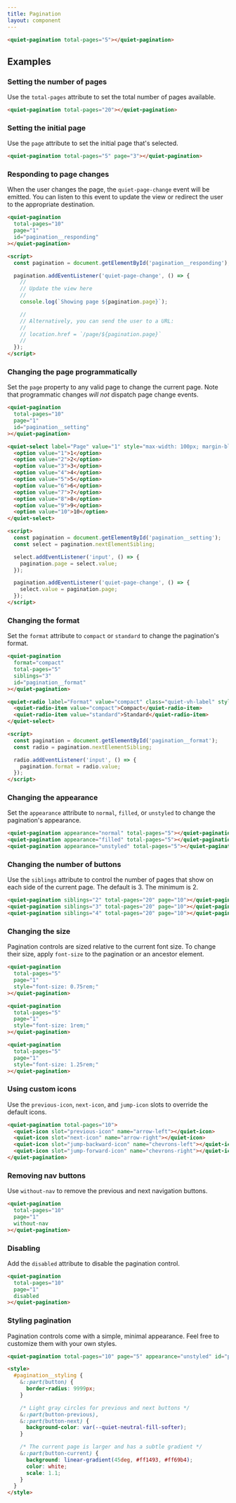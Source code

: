 ```yaml
---
title: Pagination
layout: component
---
```


```html {.example}
<quiet-pagination total-pages="5"></quiet-pagination>
```

## Examples

### Setting the number of pages

Use the `total-pages` attribute to set the total number of pages available.

```html {.example}
<quiet-pagination total-pages="20"></quiet-pagination>
```

### Setting the initial page

Use the `page` attribute to set the initial page that's selected.

```html {.example}
<quiet-pagination total-pages="5" page="3"></quiet-pagination>
```

### Responding to page changes

When the user changes the page, the `quiet-page-change` event will be emitted. You can listen to this event to update the view or redirect the user to the appropriate destination.

```html {.example}
<quiet-pagination 
  total-pages="10" 
  page="1" 
  id="pagination__responding"
></quiet-pagination>

<script>
  const pagination = document.getElementById('pagination__responding');

  pagination.addEventListener('quiet-page-change', () => {
    //
    // Update the view here
    //
    console.log(`Showing page ${pagination.page}`);

    //
    // Alternatively, you can send the user to a URL:
    //
    // location.href = `/page/${pagination.page}`
    //
  });
</script>
```

### Changing the page programmatically

Set the `page` property to any valid page to change the current page. Note that programmatic changes _will not_ dispatch page change events.

```html {.example}
<quiet-pagination 
  total-pages="10" 
  page="1"
  id="pagination__setting"
></quiet-pagination>

<quiet-select label="Page" value="1" style="max-width: 100px; margin-block-start: 1.5rem;">
  <option value="1">1</option>
  <option value="2">2</option>
  <option value="3">3</option>
  <option value="4">4</option>
  <option value="5">5</option>
  <option value="6">6</option>
  <option value="7">7</option>
  <option value="8">8</option>
  <option value="9">9</option>
  <option value="10">10</option>
</quiet-select>

<script>
  const pagination = document.getElementById('pagination__setting');
  const select = pagination.nextElementSibling;

  select.addEventListener('input', () => {
    pagination.page = select.value;
  });

  pagination.addEventListener('quiet-page-change', () => {
    select.value = pagination.page;
  });
</script>
```

### Changing the format

Set the `format` attribute to `compact` or `standard` to change the pagination's format.

```html {.example}
<quiet-pagination 
  format="compact"
  total-pages="5"
  siblings="3"
  id="pagination__format"
></quiet-pagination>

<quiet-radio label="Format" value="compact" class="quiet-vh-label" style="margin-block-start: 1.5rem;">
  <quiet-radio-item value="compact">Compact</quiet-radio-item>
  <quiet-radio-item value="standard">Standard</quiet-radio-item>
</quiet-select>

<script>
  const pagination = document.getElementById('pagination__format');
  const radio = pagination.nextElementSibling;

  radio.addEventListener('input', () => {
    pagination.format = radio.value;
  });  
</script>
```

### Changing the appearance

Set the `appearance` attribute to `normal`, `filled`, or `unstyled` to change the pagination's appearance.

```html {.example .flex-col}
<quiet-pagination appearance="normal" total-pages="5"></quiet-pagination>
<quiet-pagination appearance="filled" total-pages="5"></quiet-pagination>
<quiet-pagination appearance="unstyled" total-pages="5"></quiet-pagination>
```

### Changing the number of buttons

Use the `siblings` attribute to control the number of pages that show on each side of the current page. The default is 3. The minimum is 2.

```html {.example .flex-col}
<quiet-pagination siblings="2" total-pages="20" page="10"></quiet-pagination>
<quiet-pagination siblings="3" total-pages="20" page="10"></quiet-pagination>
<quiet-pagination siblings="4" total-pages="20" page="10"></quiet-pagination>
```

### Changing the size

Pagination controls are sized relative to the current font size. To change their size, apply `font-size` to the pagination or an ancestor element.

```html {.example .flex-col}
<quiet-pagination 
  total-pages="5"
  page="1"
  style="font-size: 0.75rem;"
></quiet-pagination>

<quiet-pagination 
  total-pages="5"
  page="1"
  style="font-size: 1rem;"
></quiet-pagination>

<quiet-pagination 
  total-pages="5"
  page="1"
  style="font-size: 1.25rem;"
></quiet-pagination>
```

### Using custom icons

Use the `previous-icon`, `next-icon`, and `jump-icon` slots to override the default icons.

```html {.example}
<quiet-pagination total-pages="10">
  <quiet-icon slot="previous-icon" name="arrow-left"></quiet-icon>
  <quiet-icon slot="next-icon" name="arrow-right"></quiet-icon>
  <quiet-icon slot="jump-backward-icon" name="chevrons-left"></quiet-icon>
  <quiet-icon slot="jump-forward-icon" name="chevrons-right"></quiet-icon>
</quiet-pagination>
```

### Removing nav buttons

Use `without-nav` to remove the previous and next navigation buttons.

```html {.example}
<quiet-pagination 
  total-pages="10"
  page="1"
  without-nav
></quiet-pagination>
```

### Disabling

Add the `disabled` attribute to disable the pagination control.

```html {.example}
<quiet-pagination 
  total-pages="10"
  page="1"
  disabled
></quiet-pagination>
```

### Styling pagination

Pagination controls come with a simple, minimal appearance. Feel free to customize them with your own styles.

```html {.example .flex-col}
<quiet-pagination total-pages="10" page="5" appearance="unstyled" id="pagination__styling"></quiet-pagination>

<style>
  #pagination__styling {
    &::part(button) {
      border-radius: 9999px;
    }

    /* Light gray circles for previous and next buttons */
    &::part(button-previous),
    &::part(button-next) {
      background-color: var(--quiet-neutral-fill-softer);
    }

    /* The current page is larger and has a subtle gradient */
    &::part(button-current) {
      background: linear-gradient(45deg, #ff1493, #ff69b4);
      color: white;
      scale: 1.1;
    }
  }
</style>
```
